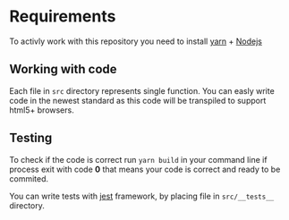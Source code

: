 # Requirements

To activly work with this repository you need to install [yarn](https://classic.yarnpkg.com/en/docs/install/) + [Nodejs](https://nodejs.org/en/)

## Working with code

Each file in `src` directory represents single function. You can easly write code in the newest standard as this code will be transpiled to support html5+ browsers.

## Testing

To check if the code is correct run `yarn build` in your command line if process exit with code **0** that means your code is correct and ready to be commited.

You can write tests with [jest](https://jestjs.io/) framework, by placing file in `src/__tests__` directory.
